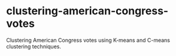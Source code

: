 # clustering-american-congress-votes
Clustering American Congress votes using K-means and C-means clustering techniques.
